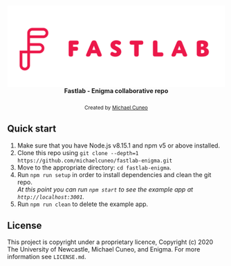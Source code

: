 <img src="https://raw.githubusercontent.com/michaelcuneo/fastlab-brand/master/Fastlab_LLR.svg" alt="Fastlab Banner" align="center" />

<br />

<div align="center"><strong>Fastlab - Enigma collaborative repo</strong></div>

<br />

<div align="center">
  <sub>Created by <a href="https://michaelcuneo.com.au/">Michael Cuneo</a></sub>
</div>

## Quick start

1.  Make sure that you have Node.js v8.15.1 and npm v5 or above installed.
2.  Clone this repo using `git clone --depth=1 https://github.com/michaelcuneo/fastlab-enigma.git`
3.  Move to the appropriate directory: `cd fastlab-enigma`.<br />
4.  Run `npm run setup` in order to install dependencies and clean the git repo.<br />
    _At this point you can run `npm start` to see the example app at `http://localhost:3001`._
5.  Run `npm run clean` to delete the example app.

## License

This project is copyright under a proprietary licence, Copyright (c) 2020 The University of Newcastle, Michael Cuneo, and Enigma. For more information see `LICENSE.md`.
